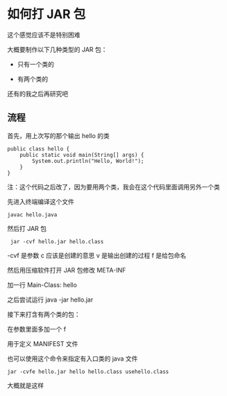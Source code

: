 # 如何打 JAR 包

这个感觉应该不是特别困难

大概要制作以下几种类型的 JAR 包：

* 只有一个类的

* 有两个类的

还有的我之后再研究吧

## 流程

首先，用上次写的那个输出 hello 的类

```
public class hello {
    public static void main(String[] args) {
        System.out.println("Hello, World!");
    }
}
```

注：这个代码之后改了，因为要用两个类，我会在这个代码里面调用另外一个类

先进入终端编译这个文件

```
javac hello.java
```

然后打 JAR 包

```
 jar -cvf hello.jar hello.class 
```

-cvf 是参数 c 应该是创建的意思 v 是输出创建的过程 f 是给包命名

然后用压缩软件打开 JAR 包修改 META-INF

加一行 Main-Class: hello

之后尝试运行 java -jar hello.jar 

接下来打含有两个类的包：

在参数里面多加一个 f 

用于定义 MANIFEST 文件

也可以使用这个命令来指定有入口类的 java 文件

```
jar -cvfe hello.jar hello hello.class usehello.class
```

大概就是这样



